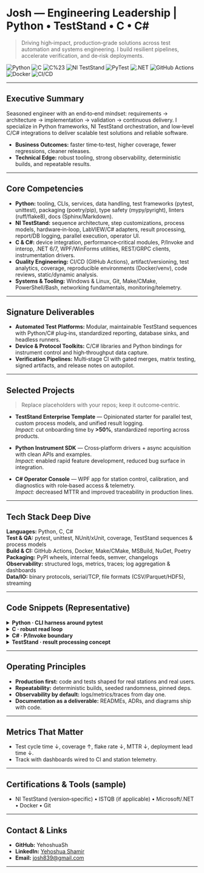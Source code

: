 # Josh — Engineering Leadership | Python • TestStand • C • C#

> Driving high‑impact, production‑grade solutions across test automation and systems engineering. I build resilient pipelines, accelerate verification, and de‑risk deployments.


![Python](https://img.shields.io/badge/Python-3.11%2B-blue)
![C](https://img.shields.io/badge/C-Embedded%20%7C%20Systems-informational)
![C%23](https://img.shields.io/badge/C%23-.NET%206%2F7%20%7C%20Win%20Apps-512BD4)
![NI TestStand](https://img.shields.io/badge/NI-TestStand-005B82)
![PyTest](https://img.shields.io/badge/pytest-automation-success)
![.NET](https://img.shields.io/badge/.NET-6%2B-68217A)
![GitHub Actions](https://img.shields.io/badge/GitHub-Actions-2088FF)
![Docker](https://img.shields.io/badge/Docker-Containers-2496ED)
![CI/CD](https://img.shields.io/badge/CI%2FCD-Release%20Ops-brightgreen)

---

## Executive Summary
Seasoned engineer with an end‑to‑end mindset: requirements → architecture → implementation → validation → continuous delivery. I specialize in Python frameworks, NI TestStand orchestration, and low‑level C/C# integrations to deliver scalable test solutions and reliable software.

- **Business Outcomes:** faster time‑to‑test, higher coverage, fewer regressions, cleaner releases.
- **Technical Edge:** robust tooling, strong observability, deterministic builds, and repeatable results.

---

## Core Competencies
- **Python:** tooling, CLIs, services, data handling, test frameworks (pytest, unittest), packaging (poetry/pip), type safety (mypy/pyright), linters (ruff/flake8), docs (Sphinx/Markdown).
- **NI TestStand:** sequence architecture, step customizations, process models, hardware‑in‑loop, LabVIEW/C# adapters, result processing, report/DB logging, parallel execution, operator UI.
- **C & C#:** device integration, performance‑critical modules, P/Invoke and interop, .NET 6/7, WPF/WinForms utilities, REST/GRPC clients, instrumentation drivers.
- **Quality Engineering:** CI/CD (GitHub Actions), artifact/versioning, test analytics, coverage, reproducible environments (Docker/venv), code reviews, static/dynamic analysis.
- **Systems & Tooling:** Windows & Linux, Git, Make/CMake, PowerShell/Bash, networking fundamentals, monitoring/telemetry.

---

## Signature Deliverables
- **Automated Test Platforms:** Modular, maintainable TestStand sequences with Python/C# plug‑ins, standardized reporting, database sinks, and headless runners.
- **Device & Protocol Toolkits:** C/C# libraries and Python bindings for instrument control and high‑throughput data capture.
- **Verification Pipelines:** Multi‑stage CI with gated merges, matrix testing, signed artifacts, and release notes on autopilot.

---

## Selected Projects
> Replace placeholders with your repos; keep it outcome‑centric.

- **TestStand Enterprise Template** — Opinionated starter for parallel test, custom process models, and unified result logging.  
  _Impact:_ cut onboarding time by **>50%**, standardized reporting across products.

- **Python Instrument SDK** — Cross‑platform drivers + async acquisition with clean APIs and examples.  
  _Impact:_ enabled rapid feature development, reduced bug surface in integration.

- **C# Operator Console** — WPF app for station control, calibration, and diagnostics with role‑based access & telemetry.  
  _Impact:_ decreased MTTR and improved traceability in production lines.

---

## Tech Stack Deep Dive
**Languages:** Python, C, C#  
**Test & QA:** pytest, unittest, NUnit/xUnit, coverage, TestStand sequences & process models  
**Build & CI:** GitHub Actions, Docker, Make/CMake, MSBuild, NuGet, Poetry  
**Packaging:** PyPI wheels, internal feeds, semver, changelogs  
**Observability:** structured logs, metrics, traces; log aggregation & dashboards  
**Data/IO:** binary protocols, serial/TCP, file formats (CSV/Parquet/HDF5), streaming  

---

## Code Snippets (Representative)

<details>
<summary><strong>Python · CLI harness around pytest</strong></summary>

```python
# tools/test_harness.py
import subprocess, sys

if __name__ == "__main__":
    cmd = [sys.executable, "-m", "pytest", "-q", "--maxfail=1", "--disable-warnings"]
    sys.exit(subprocess.call(cmd))
```
</details>

<details>
<summary><strong>C · robust read loop</strong></summary>

```c
// io/read_loop.c
#include <stdio.h>
#include <errno.h>
size_t robust_read(FILE* f, void* buf, size_t n) {
    size_t total = 0; int retries = 3;
    while (total < n && retries--) {
        size_t r = fread((char*)buf + total, 1, n - total, f);
        if (r == 0 && ferror(f)) clearerr(f); // retry transient
        total += r;
    }
    return total;
}
```
</details>

<details>
<summary><strong>C# · P/Invoke boundary</strong></summary>

```csharp
// Interop/Native.cs
using System;
using System.Runtime.InteropServices;

internal static class Native {
    [DllImport("device.dll", CallingConvention = CallingConvention.Cdecl)]
    internal static extern int Capture(IntPtr buffer, int length);
}
```
</details>

<details>
<summary><strong>TestStand · result processing concept</strong></summary>

```ini
; ResultProcessing.cfg (concept)
[Logging]
ModelPlugin = DatabaseLogger; ReportFormat = JUnitXML; FlushInterval=5s
```
</details>

---

## Operating Principles
- **Production first:** code and tests shaped for real stations and real users.
- **Repeatability:** deterministic builds, seeded randomness, pinned deps.
- **Observability by default:** logs/metrics/traces from day one.
- **Documentation as a deliverable:** READMEs, ADRs, and diagrams ship with code.

---

## Metrics That Matter
- Test cycle time ↓, coverage ↑, flake rate ↓, MTTR ↓, deployment lead time ↓.  
- Track with dashboards wired to CI and station telemetry.

---

## Certifications & Tools (sample)
- NI TestStand (version‑specific) • ISTQB (if applicable) • Microsoft/.NET • Docker • Git

---

## Contact & Links
- **GitHub:** YehoshuaSh 
- **LinkedIn:** [Yehoshua Shamir  ](https://www.linkedin.com/in/yehoshua-shamir-69881417?lipi=urn%3Ali%3Apage%3Ad_flagship3_profile_view_base_contact_details%3B7J%2B%2FMgj8QxaDdK338yDV%2FA%3D%3D)
- **Email:** josh839@gmail.com

---
